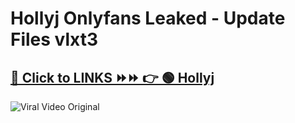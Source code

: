 
 # Hollyj Onlyfans Leaked - Update Files vlxt3

## <h2><a href="https://clipsfans.com/Hollyj&ref=git">🔗 Click to LINKS ⏩⏩ 👉 🟢 Hollyj </a></h2>

<a href="https://clipsfans.com/Hollyj&ref=git" rel="nofollow" data-target="animated-image.originalLink"><img src="https://i.ibb.co.com/xMMVF88/686577567.gif" alt="Viral Video Original" style="max-width: 100%; display: inline-block;" data-target="animated-image.originalImage"></a>

